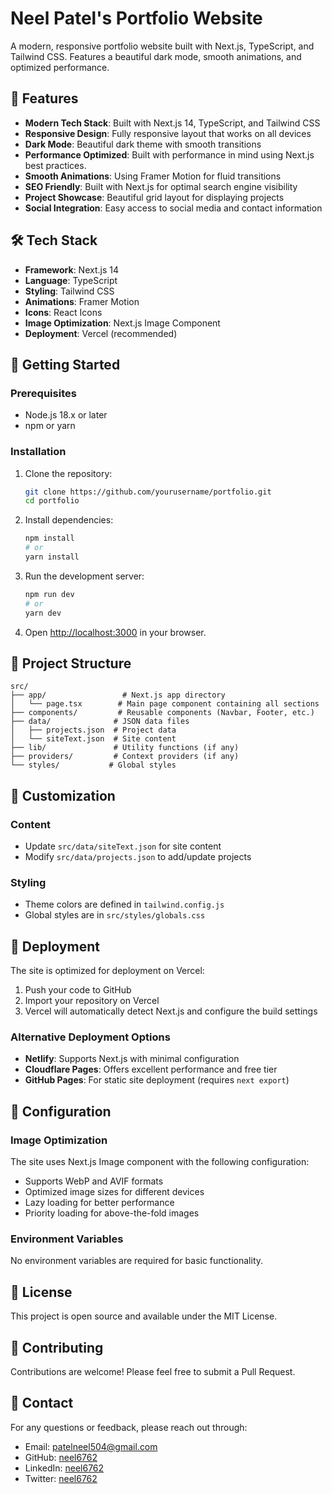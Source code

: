 # Neel Patel's Portfolio Website

A modern, responsive portfolio website built with Next.js, TypeScript, and Tailwind CSS. Features a beautiful dark mode, smooth animations, and optimized performance.

## 🌟 Features

- **Modern Tech Stack**: Built with Next.js 14, TypeScript, and Tailwind CSS
- **Responsive Design**: Fully responsive layout that works on all devices
- **Dark Mode**: Beautiful dark theme with smooth transitions
- **Performance Optimized**: Built with performance in mind using Next.js best practices.
- **Smooth Animations**: Using Framer Motion for fluid transitions
- **SEO Friendly**: Built with Next.js for optimal search engine visibility
- **Project Showcase**: Beautiful grid layout for displaying projects
- **Social Integration**: Easy access to social media and contact information

## 🛠️ Tech Stack

- **Framework**: Next.js 14
- **Language**: TypeScript
- **Styling**: Tailwind CSS
- **Animations**: Framer Motion
- **Icons**: React Icons
- **Image Optimization**: Next.js Image Component
- **Deployment**: Vercel (recommended)

## 🚀 Getting Started

### Prerequisites

- Node.js 18.x or later
- npm or yarn

### Installation

1. Clone the repository:
   ```bash
   git clone https://github.com/yourusername/portfolio.git
   cd portfolio
   ```

2. Install dependencies:
   ```bash
   npm install
   # or
   yarn install
   ```

3. Run the development server:
   ```bash
   npm run dev
   # or
   yarn dev
   ```

4. Open [http://localhost:3000](http://localhost:3000) in your browser.

## 📁 Project Structure

```
src/
├── app/                 # Next.js app directory
│   └── page.tsx        # Main page component containing all sections
├── components/         # Reusable components (Navbar, Footer, etc.)
├── data/              # JSON data files
│   ├── projects.json  # Project data
│   └── siteText.json  # Site content
├── lib/               # Utility functions (if any)
├── providers/         # Context providers (if any)
└── styles/           # Global styles
```

## 🎨 Customization

### Content
- Update `src/data/siteText.json` for site content
- Modify `src/data/projects.json` to add/update projects

### Styling
- Theme colors are defined in `tailwind.config.js`
- Global styles are in `src/styles/globals.css`

## 🚀 Deployment

The site is optimized for deployment on Vercel:

1. Push your code to GitHub
2. Import your repository on Vercel
3. Vercel will automatically detect Next.js and configure the build settings

### Alternative Deployment Options

- **Netlify**: Supports Next.js with minimal configuration
- **Cloudflare Pages**: Offers excellent performance and free tier
- **GitHub Pages**: For static site deployment (requires `next export`)

## 🔧 Configuration

### Image Optimization
The site uses Next.js Image component with the following configuration:
- Supports WebP and AVIF formats
- Optimized image sizes for different devices
- Lazy loading for better performance
- Priority loading for above-the-fold images

### Environment Variables
No environment variables are required for basic functionality.

## 📝 License

This project is open source and available under the MIT License.

## 🤝 Contributing

Contributions are welcome! Please feel free to submit a Pull Request.

## 📧 Contact

For any questions or feedback, please reach out through:
- Email: [patelneel504@gmail.com](mailto:patelneel504@gmail.com)
- GitHub: [neel6762](https://github.com/neel6762)
- LinkedIn: [neel6762](https://www.linkedin.com/in/neel6762/)
- Twitter: [neel6762](https://x.com/neel6762) 